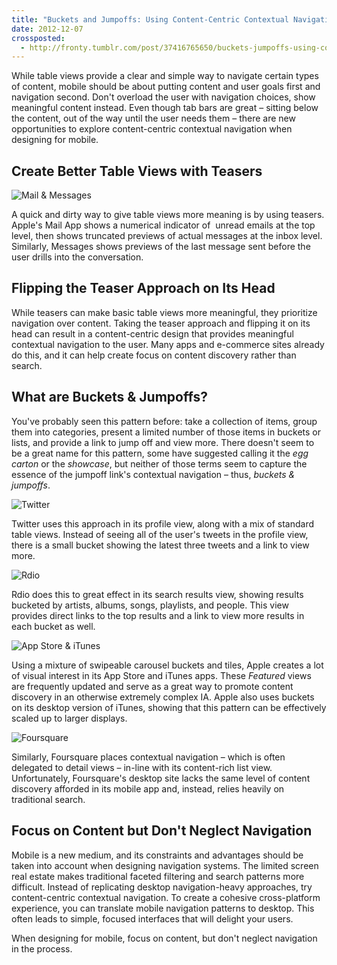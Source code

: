 ```yaml
---
title: "Buckets and Jumpoffs: Using Content-Centric Contextual Navigation"
date: 2012-12-07
crossposted:
  - http://fronty.tumblr.com/post/37416765650/buckets-jumpoffs-using-content-centric
---
```


While table views provide a clear and simple way to navigate certain types of content, mobile should be about putting content and user goals first and navigation second. Don't overload the user with navigation choices, show meaningful content instead. Even though tab bars are great – sitting below the content, out of the way until the user needs them – there are new opportunities to explore content-centric contextual navigation when designing for mobile.

## Create Better Table Views with Teasers

![Mail & Messages](//fronty.s3.amazonaws.com/assets/images/Buckets-Mail-Messages.png)

A quick and dirty way to give table views more meaning is by using teasers. Apple's Mail App shows a numerical indicator of &nbsp;unread emails at the top level, then shows truncated previews of actual messages at the inbox level. Similarly, Messages shows previews of the last message sent before the user drills into the conversation.

## Flipping the Teaser Approach on Its Head

While teasers can make basic table views more meaningful, they prioritize navigation over content. Taking the teaser approach and flipping it on its head can result in a content-centric design that provides meaningful contextual navigation to the user. Many apps and e-commerce sites already do this, and it can help create focus on content discovery rather than search.

## What are Buckets & Jumpoffs?

You've probably seen this pattern before: take a collection of items, group them into categories, present a limited number of those items in buckets or lists, and provide a link to jump off and view more. There doesn't seem to be a great name for this pattern, some have suggested calling it the _egg carton_&nbsp;or the _showcase_, but neither of those terms seem to capture the essence of the jumpoff link's contextual navigation – thus, _buckets & jumpoffs_.

![Twitter](//fronty.s3.amazonaws.com/assets/images/Buckets-Twitter.png)

Twitter uses this approach in its profile view, along with a mix of standard table views. Instead of seeing all of the user's tweets in the profile view, there is a small bucket showing the latest three tweets and a link to view more.

![Rdio](//fronty.s3.amazonaws.com/assets/images/Buckets-Rdio.png)

Rdio does this to great effect in its search results view, showing results bucketed by artists, albums, songs, playlists, and people. This view provides direct links to the top results and a link to view more results in each bucket as well.

![App Store & iTunes](//fronty.s3.amazonaws.com/assets/images/Buckets-AppStore-iTunes.png)

Using a mixture of swipeable carousel buckets and tiles, Apple creates a lot of visual interest in its App Store and iTunes apps. These _Featured_&nbsp;views are frequently updated and serve as a great way to promote content discovery in an otherwise extremely complex IA. Apple also uses buckets on its desktop version of iTunes, showing that this pattern can be effectively scaled up to larger displays.

![Foursquare](//fronty.s3.amazonaws.com/assets/images/Buckets-Foursquare.png)

Similarly, Foursquare places contextual navigation – which is often delegated to detail views – in-line with its content-rich list view. Unfortunately, Foursquare's desktop site lacks the same level of content discovery afforded in its mobile app and, instead, relies heavily on traditional search.

## Focus on Content but Don't Neglect Navigation

Mobile is a new medium, and its constraints and advantages should be taken into account when designing navigation systems. The limited screen real estate makes traditional faceted filtering and search patterns more difficult. Instead of replicating desktop navigation-heavy approaches, try content-centric contextual navigation. To create a cohesive cross-platform experience, you can translate mobile navigation patterns to desktop. This often leads to simple, focused interfaces that will delight your users.

When designing for mobile, focus on content, but don't neglect navigation in the process.
